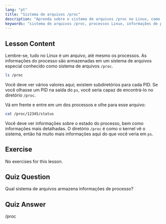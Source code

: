 ```yaml
---
lang: "pt"
title: "Sistema de arquivos /proc"
description: "Aprenda sobre o sistema de arquivos /proc no Linux, como ele armazena informações de processo e sua estrutura. Explore detalhes de processo com este guia essencial do Linux."
keywords: "sistema de arquivos /proc, processos Linux, informações de processo, tutorial Linux, Linux para iniciantes, guia Linux"
---
```


## Lesson Content

Lembre-se, tudo no Linux é um arquivo, até mesmo os processos. As informações do processo são armazenadas em um sistema de arquivos especial conhecido como sistema de arquivos `/proc`.

```bash
ls /proc
```

Você deve ver vários valores aqui; existem subdiretórios para cada PID. Se você olhasse um PID na saída do `ps`, você seria capaz de encontrá-lo no diretório `/proc`.

Vá em frente e entre em um dos processos e olhe para esse arquivo:

```bash
cat /proc/12345/status
```

Você deve ver informações sobre o estado do processo, bem como informações mais detalhadas. O diretório `/proc` é como o kernel vê o sistema, então há muito mais informações aqui do que você veria em `ps`.

## Exercise

No exercises for this lesson.

## Quiz Question

Qual sistema de arquivos armazena informações de processo?

## Quiz Answer

/proc
